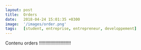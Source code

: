 ```yaml
---
layout: post
title:  Orders
date:   2018-04-24 15:01:35 +0300
image:  '/images/order.png'
tags:   [student, entreprise, entrepreneur, developpement]
---
```

Contenu orders !!!!!!!!!!!!!!!!!!!!!!!!!


